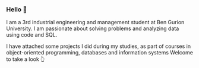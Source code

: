 ### Hello 👋

<!--
**gilbiton1/gilbiton1** is a ✨ _special_ ✨ repository because its `README.md` (this file) appears on your GitHub profile.


-->
I am a 3rd industrial engineering and management student at Ben Gurion University.
I am passionate about solving problems and analyzing data using code and SQL. 

I have attached some projects I did during my studies, as part of courses in object-oriented programming, databases and information systems
Welcome to take a look :point_up_2:



